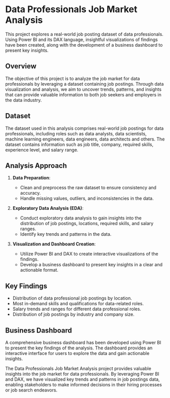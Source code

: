 # Data Professionals Job Market Analysis

This project explores a real-world job posting dataset of data professionals. Using Power BI and its DAX language, insightful visualizations of findings have been created, along with the development of a business dashboard to present key insights.

## Overview
The objective of this project is to analyze the job market for data professionals by leveraging a dataset containing job postings. Through data visualization and analysis, we aim to uncover trends, patterns, and insights that can provide valuable information to both job seekers and employers in the data industry.

## Dataset
The dataset used in this analysis comprises real-world job postings for data professionals, including roles such as data analysts, data scientists, machine learning engineers, data engineers, data architects and others. The dataset contains information such as job title, company, required skills, experience level, and salary range.

## Analysis Approach
1. **Data Preparation**: 
   - Clean and preprocess the raw dataset to ensure consistency and accuracy.
   - Handle missing values, outliers, and inconsistencies in the data.

2. **Exploratory Data Analysis (EDA)**:
   - Conduct exploratory data analysis to gain insights into the distribution of job postings, locations, required skills, and salary ranges.
   - Identify key trends and patterns in the data.

3. **Visualization and Dashboard Creation**:
   - Utilize Power BI and DAX to create interactive visualizations of the findings.
   - Develop a business dashboard to present key insights in a clear and actionable format.

## Key Findings
- Distribution of data professional job postings by location.
- Most in-demand skills and qualifications for data-related roles.
- Salary trends and ranges for different data professional roles.
- Distribution of job postings by industry and company size.

## Business Dashboard
A comprehensive business dashboard has been developed using Power BI to present the key findings of the analysis. The dashboard provides an interactive interface for users to explore the data and gain actionable insights.

The Data Professionals Job Market Analysis project provides valuable insights into the job market for data professionals. By leveraging Power BI and DAX, we have visualized key trends and patterns in job postings data, enabling stakeholders to make informed decisions in their hiring processes or job search endeavors.


